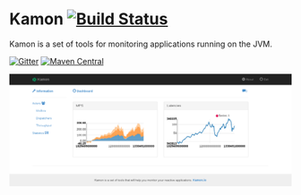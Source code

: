 Kamon     [![Build Status](https://api.travis-ci.org/kamon-io/Kamon.png)](https://travis-ci.org/kamon-io/Kamon/builds)
=========  
Kamon is a set of tools for monitoring applications running on the JVM.

[![Gitter](https://badges.gitter.im/Join%20Chat.svg)](https://gitter.im/kamon-io/Kamon?utm_source=badge&utm_medium=badge&utm_campaign=pr-badge&utm_content=badge)
[![Maven Central](https://maven-badges.herokuapp.com/maven-central/io.kamon/kamon-core_2.11/badge.svg)](https://maven-badges.herokuapp.com/maven-central/io.kamon/kamon-core_2.11)


![First Implementation of Kamon in Action!!!](kamon-dashboard/kamon-dashboard-screenshot.png)


